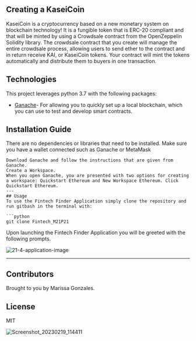 ## Creating a KaseiCoin
KaseiCoin is a cryptocurrency  based on a new monetary system on blockchain technology! It is a fungible token that is ERC-20 compliant and that will be minted by using a Crowdsale contract from the OpenZeppelin Solidity library. The crowdsale contract that you create will manage the entire crowdsale process, allowing users to send ether to the contract and in return receive KAI, or KaseiCoin tokens. Your contract will mint the tokens automatically and distribute them to buyers in one transaction.
## Technologies
This project leverages python 3.7 with the following packages:
* [Ganache](https://trufflesuite.com/ganache/)- For allowing you to quickly set up a local blockchain, which you can use to test and develop smart contracts.
## Installation Guide
There are no dependencies or libraries that need to be installed. Make sure you have a wallet connected such as Ganache or MetaMask

```
Download Ganache and follow the instructions that are given from Ganache. 
Create a Workspace.
When you open Ganache, you are presented with two options for creating a workspace: Quickstart Ethereum and New Workspace Ethereum. Click Quickstart Ethereum.
---
## Usage
To use the Fintech Finder Application simply clone the repository and run gitbash in the terminal with:

```python
git clone Fintech_M21P21
```

Upon launching the Fintech Finder Application  you will be greeted with the following prompts.

![21-4-application-image](https://user-images.githubusercontent.com/113739944/220045141-b23f8843-a3e7-41ef-bf4f-6377587d6f02.png)



---
## Contributors
Brought to you by Marissa Gonzales.
## License
MIT


![Screenshot_20230219_114411](https://user-images.githubusercontent.com/113739944/220043734-c87ab707-1beb-4155-8f7f-f9f06c700fe8.png)
